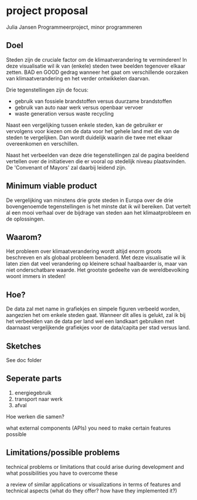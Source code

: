 # project proposal
Julia Jansen
Programmeerproject, minor programmeren

Doel
----

Steden zijn de cruciale factor om de klimaatverandering te verminderen! In deze visualisatie wil ik van (enkele) steden twee beelden tegenover elkaar zetten. BAD en GOOD gedrag wanneer het gaat om verschillende oorzaken van klimaatverandering en het verder ontwikkelen daarvan. 

Drie tegenstellingen zijn de focus:
* gebruik van fossiele brandstoffen versus duurzame brandstoffen 
* gebruik van auto naar werk versus openbaar vervoer
* waste generation versus waste recycling 

Naast een vergelijking tussen enkele steden, kan de gebruiker er vervolgens voor kiezen om de data voor het gehele land met die van de steden te vergelijken. Dan wordt duidelijk waarin die twee met elkaar overeenkomen en verschillen. 

Naast het verbeelden van deze drie tegenstellingen zal de pagina beeldend vertellen over de initiatieven die er vooral op stedelijk niveau plaatsvinden. De 'Convenant of Mayors' zal daarbij leidend zijn. 


Minimum viable product
----------------------
De vergelijking van minstens drie grote steden in Europa over de drie bovengenoemde tegenstellingen is het minste dat ik wil bereiken. Dat vertelt al een mooi verhaal over de bijdrage van steden aan het klimaatprobleem en de oplossingen. 

Waarom?
-------
Het probleem over klimaatverandering wordt altijd enorm groots beschreven en als globaal probleem benaderd. Met deze visualisatie wil ik laten zien dat veel verandering op kleinere schaal haalbaarder is, maar van niet onderschatbare waarde. Het grootste gedeelte van de wereldbevolking woont immers in steden! 

Hoe?
----
De data zal met name in grafiekjes en simpele figuren verbeeld worden, aangezien het om enkele steden gaat. Wanneer dit alles is gelukt, zal ik bij het verbeelden van de data per land wel een landkaart gebruiken met daarnaast vergelijkende grafiekjes voor de data/capita per stad versus land. 


Sketches
--------
See doc folder


Seperate parts
---------------
1. energiegebruik
2. transport naar werk
3. afval 

Hoe werken die samen?


what external components (APIs) you need to make certain features possible

Limitations/possible problems
-----------------------------
technical problems or limitations that could arise during development and what possibilities you have to overcome these


a review of similar applications or visualizations in terms of features and technical aspects (what do they offer? how have they implemented it?)
